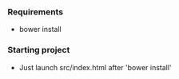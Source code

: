 ### Requirements
* bower install

### Starting project
* Just launch src/index.html after 'bower install'